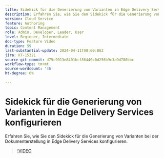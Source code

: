 ```yaml
---
title: Sidekick für die Generierung von Varianten in Edge Delivery Services konfigurieren
description: Erfahren Sie, wie Sie den Sidekick für die Generierung von Varianten bei der Dokumenterstellung in Edge Delivery Services konfigurieren.
version: Cloud Service
feature: Authoring
topic: Content Management
role: Admin, Developer, Leader, User
level: Beginner, Intermediate
doc-type: Feature Video
duration: 59
last-substantial-update: 2024-04-11T00:00:00Z
jira: KT-15321
source-git-commit: d75c9913e8401bcf86440c0d256b9c3a9d780bbc
workflow-type: tm+mt
source-wordcount: '46'
ht-degree: 0%

---
```



# Sidekick für die Generierung von Varianten in Edge Delivery Services konfigurieren

Erfahren Sie, wie Sie den Sidekick für die Generierung von Varianten bei der Dokumenterstellung in Edge Delivery Services konfigurieren.

>[!VIDEO](https://video.tv.adobe.com/v/3428306/?learn=on)

